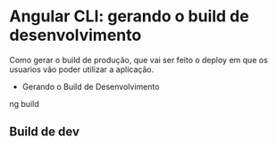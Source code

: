 ﻿# Angular CLI: gerando o build de desenvolvimento

Como gerar o build de produção, que vai ser feito o deploy em que os usuarios vão poder utilizar a aplicação.

- Gerando o Build de Desenvolvimento

ng build


## Build de dev

